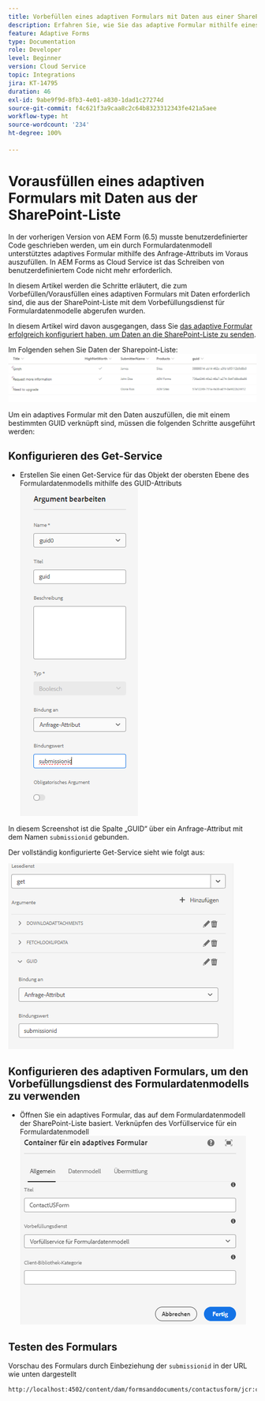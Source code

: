 ```yaml
---
title: Vorbefüllen eines adaptiven Formulars mit Daten aus einer SharePoint-Liste
description: Erfahren Sie, wie Sie das adaptive Formular mithilfe eines Formulardatenmodells, das von der SharePoint-Liste unterstützt wird, vorab ausfüllen
feature: Adaptive Forms
type: Documentation
role: Developer
level: Beginner
version: Cloud Service
topic: Integrations
jira: KT-14795
duration: 46
exl-id: 9abe9f9d-8fb3-4e01-a830-1dad1c27274d
source-git-commit: f4c621f3a9caa8c2c64b8323312343fe421a5aee
workflow-type: ht
source-wordcount: '234'
ht-degree: 100%

---
```


# Vorausfüllen eines adaptiven Formulars mit Daten aus der SharePoint-Liste

In der vorherigen Version von AEM Form (6.5) musste benutzerdefinierter Code geschrieben werden, um ein durch Formulardatenmodell unterstütztes adaptives Formular mithilfe des Anfrage-Attributs im Voraus auszufüllen. In AEM Forms as Cloud Service ist das Schreiben von benutzerdefiniertem Code nicht mehr erforderlich.

In diesem Artikel werden die Schritte erläutert, die zum Vorbefüllen/Vorausfüllen eines adaptiven Formulars mit Daten erforderlich sind, die aus der SharePoint-Liste mit dem Vorbefüllungsdienst für Formulardatenmodelle abgerufen wurden.

In diesem Artikel wird davon ausgegangen, dass Sie [das adaptive Formular erfolgreich konfiguriert haben, um Daten an die SharePoint-Liste zu senden](https://experienceleague.adobe.com/docs/experience-manager-cloud-service/content/forms/adaptive-forms-authoring/authoring-adaptive-forms-core-components/create-an-adaptive-form-on-forms-cs/configure-submit-actions-core-components.html?lang=de#connect-af-sharepoint-list).

Im Folgenden sehen Sie Daten der Sharepoint-Liste:
![SharePoint-Liste](assets/list-data.png)

Um ein adaptives Formular mit den Daten auszufüllen, die mit einem bestimmten GUID verknüpft sind, müssen die folgenden Schritte ausgeführt werden:

## Konfigurieren des Get-Service

* Erstellen Sie einen Get-Service für das Objekt der obersten Ebene des Formulardatenmodells mithilfe des GUID-Attributs
  ![get-service](assets/mapping-request-attribute.png)

In diesem Screenshot ist die Spalte „GUID“ über ein Anfrage-Attribut mit dem Namen `submissionid` gebunden.

Der vollständig konfigurierte Get-Service sieht wie folgt aus:

![get-service](assets/fdm-request-attribute.png)

## Konfigurieren des adaptiven Formulars, um den Vorbefüllungsdienst des Formulardatenmodells zu verwenden

* Öffnen Sie ein adaptives Formular, das auf dem Formulardatenmodell der SharePoint-Liste basiert. Verknüpfen des Vorfüllservice für ein Formulardatenmodell
  ![form-prefill-service](assets/form-prefill-service.png)

## Testen des Formulars

Vorschau des Formulars durch Einbeziehung der `submissionid` in der URL wie unten dargestellt

```html
http://localhost:4502/content/dam/formsanddocuments/contactusform/jcr:content?wcmmode=disabled&submissionid=57e12249-751a-4a38-a81f-0a4422b24412
```
